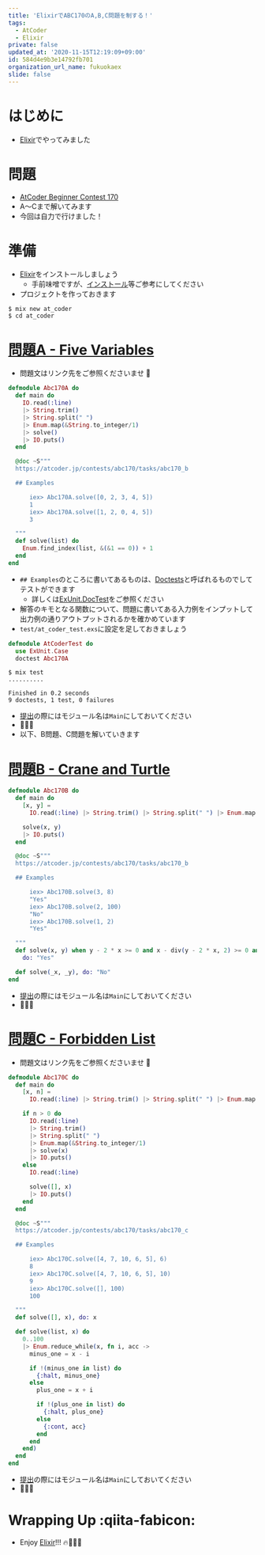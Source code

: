 ```yaml
---
title: 'ElixirでABC170のA,B,C問題を制する！'
tags:
  - AtCoder
  - Elixir
private: false
updated_at: '2020-11-15T12:19:09+09:00'
id: 584d4e9b3e14792fb701
organization_url_name: fukuokaex
slide: false
---
```

# はじめに
- [Elixir](https://elixir-lang.org/)でやってみました

# 問題
- [AtCoder Beginner Contest 170](https://atcoder.jp/contests/abc170)
- A〜Cまで解いてみます
- 今回は自力で行けました！

# 準備
- [Elixir](https://elixir-lang.org/)をインストールしましょう
    - 手前味噌ですが、[インストール](https://qiita.com/torifukukaiou/items/d04d0273749c41eb50af#0-%E3%82%A4%E3%83%B3%E3%82%B9%E3%83%88%E3%83%BC%E3%83%AB)等ご参考にしてください
- プロジェクトを作っておきます

```console
$ mix new at_coder
$ cd at_coder
```

# [問題A - Five Variables](https://atcoder.jp/contests/abc170/tasks/abc170_a)
- 問題文はリンク先をご参照くださいませ :bow:

```elixir:lib/abc_170_a.ex
defmodule Abc170A do
  def main do
    IO.read(:line)
    |> String.trim()
    |> String.split(" ")
    |> Enum.map(&String.to_integer/1)
    |> solve()
    |> IO.puts()
  end

  @doc ~S"""
  https://atcoder.jp/contests/abc170/tasks/abc170_b

  ## Examples

      iex> Abc170A.solve([0, 2, 3, 4, 5])
      1
      iex> Abc170A.solve([1, 2, 0, 4, 5])
      3

  """
  def solve(list) do
    Enum.find_index(list, &(&1 == 0)) + 1
  end
end

```

- `## Examples`のところに書いてあるものは、[Doctests](https://elixir-lang.org/getting-started/mix-otp/docs-tests-and-with.html#doctests)と呼ばれるものでしてテストができます
    - 詳しくは[ExUnit.DocTest](https://hexdocs.pm/ex_unit/ExUnit.DocTest.html)をご参照ください
- 解答のキモとなる関数について、問題に書いてある入力例をインプットして出力例の通りアウトプットされるかを確かめています
- `test/at_coder_test.exs`に設定を足しておきましょう

```elixir:test/at_coder_test.exs
defmodule AtCoderTest do
  use ExUnit.Case
  doctest Abc170A
```

```console
$ mix test
..........

Finished in 0.2 seconds
9 doctests, 1 test, 0 failures
```

- [提出](https://atcoder.jp/contests/abc170/submissions/17143572)の際にはモジュール名は`Main`にしておいてください
- :tada::tada::tada:
- 以下、B問題、C問題を解いていきます

# [問題B - Crane and Turtle](https://atcoder.jp/contests/abc170/tasks/abc170_b)

```elixir:lib/abc_170_b.ex
defmodule Abc170B do
  def main do
    [x, y] =
      IO.read(:line) |> String.trim() |> String.split(" ") |> Enum.map(&String.to_integer/1)

    solve(x, y)
    |> IO.puts()
  end

  @doc ~S"""
  https://atcoder.jp/contests/abc170/tasks/abc170_b

  ## Examples

      iex> Abc170B.solve(3, 8)
      "Yes"
      iex> Abc170B.solve(2, 100)
      "No"
      iex> Abc170B.solve(1, 2)
      "Yes"

  """
  def solve(x, y) when y - 2 * x >= 0 and x - div(y - 2 * x, 2) >= 0 and rem(y - 2 * x, 2) == 0,
    do: "Yes"

  def solve(_x, _y), do: "No"
end

```

- [提出](https://atcoder.jp/contests/abc170/submissions/17143484)の際にはモジュール名は`Main`にしておいてください
- :tada::tada::tada:


# [問題C - Forbidden List](https://atcoder.jp/contests/abc170/submissions/17143240)
- 問題文はリンク先をご参照くださいませ :bow:


```elixir:lib/abc_170_c.ex
defmodule Abc170C do
  def main do
    [x, n] =
      IO.read(:line) |> String.trim() |> String.split(" ") |> Enum.map(&String.to_integer/1)

    if n > 0 do
      IO.read(:line)
      |> String.trim()
      |> String.split(" ")
      |> Enum.map(&String.to_integer/1)
      |> solve(x)
      |> IO.puts()
    else
      IO.read(:line)

      solve([], x)
      |> IO.puts()
    end
  end

  @doc ~S"""
  https://atcoder.jp/contests/abc170/tasks/abc170_c

  ## Examples

      iex> Abc170C.solve([4, 7, 10, 6, 5], 6)
      8
      iex> Abc170C.solve([4, 7, 10, 6, 5], 10)
      9
      iex> Abc170C.solve([], 100)
      100

  """
  def solve([], x), do: x

  def solve(list, x) do
    0..100
    |> Enum.reduce_while(x, fn i, acc ->
      minus_one = x - i

      if !(minus_one in list) do
        {:halt, minus_one}
      else
        plus_one = x + i

        if !(plus_one in list) do
          {:halt, plus_one}
        else
          {:cont, acc}
        end
      end
    end)
  end
end


```

- [提出](https://atcoder.jp/contests/abc170/submissions/17143240)の際にはモジュール名は`Main`にしておいてください
- :tada::tada::tada: 

# Wrapping Up :qiita-fabicon: 
- Enjoy [Elixir](https://elixir-lang.org/)!!! :fire::rocket::rocket::rocket:
